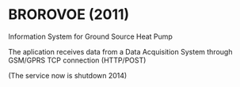 BROROVOE (2011)
===

Information System for Ground Source Heat Pump

The aplication receives data from a Data Acquisition System
through GSM/GPRS TCP connection (HTTP/POST)

(The service now is shutdown 2014)